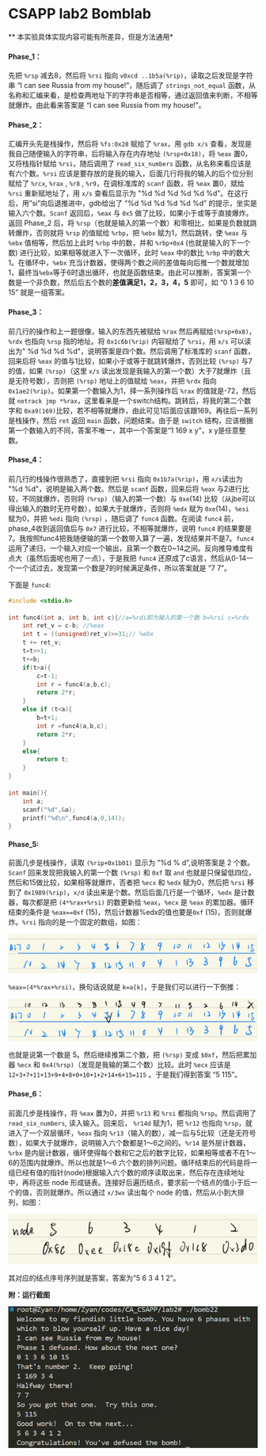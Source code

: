 # CSAPP lab2 Bomblab

** 本实验具体实现内容可能有所差异，但是方法通用*

#### **Phase_1**：

先把 `%rsp` 减去8，然后将 `%rsi` 指向 `v0xcd ..1b5a(%rip)`，读取之后发现是字符串 “I can see Russia from my house!”，随后调了 `strings_not_equal` 函数，从名称和汇编来看，是检查两地址下的字符串是否相等，通过返回值来判断，不相等就爆炸。由此看来答案是 “I can see Russia from my house!”。

#### **Phase_2**：

汇编开头先是栈操作，然后将 `%fs:0x28` 赋给了 `%rax`，用 `gdb x/s` 查看，发现是我自己随便输入的字符串，后将输入存在内存地址 `(%rsp+0x18)`，将 `%eax` 置0，又将栈指针赋给 `%rsi`，随后调用了 `read_six_numbers` 函数，从名称来看应该是有六个数。`%rsi` 应该是要存放的是我的输入，后面几行将我的输入的后个位分别赋给了 `%rcx`, `%rax` , `%r8` , `%r9`，在调标准库的 `scanf` 函数，将 `%eax` 置0，斌给 `%rsi` 重新赋地址了，用 `x/s` 查看后显示为 "%d %d %d %d %d %d"。在这行后，用”si”向后退推进中，gdb给出了 “%d %d %d %d %d %d” 的提示，坐实是输入六个数。`Scanf` 返回后，`%eax` 与 `0x5` 做了比较，如果小于或等于直接爆炸。返回 Phase_2 后，将 `%rsp`（也就是输入的第一个数）和零相比，如果是负数就跳转爆炸，否则就将 `%rsp` 的值赋给 `%rbp`，把 `%ebx` 赋为1，然后跳转，使 `%eax` 与 `%ebx` 值相等，然后加上此时 `%rbp` 中的数，并和 `%rbp+0x4` (也就是输入的下一个数) 进行比较，如果相等就进入下一次循环，此时 `%eax` 中的数比 `%rbp` 中的数大1。在循环中，`%ebx` 充当计数器，使得两个数之间的差值每向后推一个数就增加1，最终当`%ebx`等于6时退出循环，也就是函数结束。由此可以推断，答案第一个数是一个非负数，然后后五个数的**差值满足1，2，3，4，5** 即可，如 “0 1 3 6 10 15” 就是一组答案。

#### **Phase_3**：

前几行的操作和上一题很像，输入的东西先被赋给 `%rax` 然后再赋给`(%rsp+0x8)`，`%rdx` 也指向 `%rsp` 指的地址。将 `0x1c6b(%rip)` 内容赋给了 `%rsi`，用 `x/s` 可以读出为" %d %d %d %d"，说明答案是四个数。然后调用了标准库的 `scanf` 函数，回来后将 `%eax` 的值与1比较，如果小于或等于就跳转爆炸，否则比较 `(%rsp)` 与7的值，如果 `(%rsp)`（这里 `x/s` 读出发现是我输入的第一个数）大于7就爆炸（且是无符号数），否则把 `(%rsp)` 地址上的值赋给 `%eax`，并把 `%rdx` 指向 `0x1ae2(%rip)`。如果第一个数输入为1，择一系列操作后 `%rax` 的值就是-72，然后就 `notrack jmp *%rax`，这里看来是一个switch结构。跳转后，将我的第二个数字和 `0xa9(169)`比较，若不相等就爆炸，由此可见1后面应该跟169。再往后一系列是栈操作，然后 `ret` 返回 `main` 函数，问题结束。由于是 `switch` 结构，应该根据第一个数输入的不同，答案不唯一，其中一个答案是“1 169 x y”，x y是任意整数。

#### Phase_4：

前几行的栈操作很熟悉了，直接到把 `%rsi` 指向 `0x1b7a(%rip)`，用 `x/s`读出为 "%d %d"，说明是输入两个数。然后是 `scanf` 函数，回来后将 `%eax` 与2进行比较，不同就爆炸，否则将 `(%rsp)`（输入的第一个数）与 `0xe`(14) 比较（从jbe可以得出输入的数时无符号数），如果大于就爆炸，否则将 `%edx` 赋为 `0xe`(14)，`%esi` 赋为0，并把 `%edi` 指向 `(%rsp)` ，随后调了 `func4` 函数。在阅读 `func4` 前，phase_4收到返回值后与 `0x7` 进行比较，不相等就爆炸，说明 `func4` 的结果要是7。我按照func4把我随便输的第一个数带入算了一遍，发现结果并不是7。`func4` 运用了递归，一个输入对应一个输出，且第一个数在0~14之间。反向推导难度有点大（虽然后面呢也用了一点），于是我把 `func4` 还原成了c语言，然后从0-14一个一个试过去，发现第一个数是7的时候满足条件，所以答案就是 “7 7”。

下面是 `func4`:

```c
#include <stdio.h>

int func4(int a, int b, int c){//a=%rdi即为输入的第一个数 b=%rsi c=%rdx
    int ret_v = c-b; //%eax
    int t = ((unsigned)ret_v)>>31;// %ebx
    t += ret_v;
    t=t>>1;
    t+=b;
    if(t>a){
        c=t-1;
        int r = func4(a,b,c);
        return 2*r;
    }
    else if (t<a){
        b=t+1;
        int r =func4(a,b,c);
        return 2*r;
    }
    else{
        return t;
    }
}

int main(){
    int a;
    scanf("%d",&a);
    printf("%d\n",func4(a,0,14));
}
```



#### **Phase_5:** 

前面几步是栈操作，读取 `(%rip+0x1b01)` 显示为 ”%d % d”,说明答案是 2 个数。`Scanf` 回来发现把我输入的第一个数 `(%rsp)` 和 `0xf` 取 `and` 也就是只保留低四位，然后和15做比较，如果相等就爆炸，否者把 `%ecx` 和 `%edx` 赋为0，然后把 `%rsi` 移到了 `0x1989(%rip)`，`x/d` 读出来是个数。然后后面几行是一个循环，`%edx` 是计数器，每次都是把 `(4*%rax+%rsi)` 的数更新给 `%eax`，`%ecx` 是 `%eax` 的累加器。循环结束的条件是 `%eax==0xf` (15)，然后计数器%edx的值也要是`0xf` (15)，否则就爆炸。`%rsi` 指向的是一个固定的数组，如图：

![image1](./pictures/image1.jpeg)

`%eax=(4*%rax+%rsi)`，换句话说就是 `k=a[k]`，于是我们可以进行一下倒推：

![image2](./pictures/image2.jpeg)

也就是说第一个数是 5。然后继续推第二个数，把 `(%rsp)` 变成 `$0xf`，然后把累加器 `%ecx` 和 `0x4(%rsp)`（发现是我输的第二个数）比较。此时 `%ecx` 应该是 `12+3+7+11+13+9+4+8+0+10+1+2+14+6+15=115` 。于是我们得到答案 “5 115”。



#### **Phase_6**：

前面几步是栈操作，将 `%eax` 置为0，并把 `%r13` 和 `%rsi` 都指向 `%rsp`。然后调用了 `read_six_numbers`, 读入输入。回来后， `%r14d` 赋为1，把 `%r12` 也指向 `%rsp`，就进入了一个双层循环，`%eax` 指向 `%r13`（输入的数），减一后与5比较（还是无符号数），如果大于就爆炸，说明输入六个数都是1～6之间的。`%r14` 是外层计数器，`%rbx` 是内层计数器，循环使得每个数和它之后的数字比较，如果相等或者不在1～6的范围内就爆炸。所以也就是1～6 六个数的排列问题。循环结束后的代码是将一组已经有值的指针(node)根据输入六个数的顺序读取出来，然后存在连续地址中，再将这些 node 形成链表。连接好后遍历结点，要求前一个结点的值小于后一个的值，否则就爆炸。所以通过 `x/3wx` 读出每个 node 的值，然后从小到大排列，如图：

<img src="./pictures/image3.jpeg" alt="image2" style="zoom:50%;" />

其对应的结点序号序列就是答案，答案为”5 6 3 4 1 2”。



**附：运行截图**

<img src="./pictures/image4.png"  />